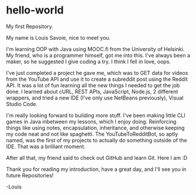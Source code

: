 # hello-world
My first Repository.

My name is Louis Savoie, nice to meet you.

I'm learning OOP with Java using MOOC.fi from the University of Helsinki. My friend, who is a programmer himself, got me into this. I've always been a maker, so he suggested I give coding a try. I think I fell in love, oops. 

I've just completed a project he gave me, which was to GET data for videos from the YouTube API and use it to create a subreddit post using the Reddit API. It was a lot of fun learning all the new things I needed to get the job done. I learned about cURL, REST APIs, JavaScript, Node.js, 2 different wrappers, and tried a new IDE (I've only use NetBeans previously), Visual Studio Code.

I'm really looking forward to building more stuff. I've been making little CLI games in Java inbetween my lessons, which I enjoy doing. Reinforcing things like using notes, encapsulation, inheritance, and otherwise keeping my code neat and not like spaghetti. The YouTubeToRedditBot, so aptly named, was the first of my projects to actually do something outside of the IDE. That was a brilliant moment.

After all that, my friend said to check out GitHub and learn Git. Here I am :D

Thank you for reading my introduction, have a great day, and I'll see you in future Repositories!

-Louis

